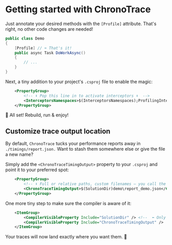 # Getting started with ChronoTrace

Just annotate your desired methods with the `[Profile]` attribute. That's right, no other code changes are needed!

```csharp
public class Demo
{
    [Profile] // ⬅️ That's it!
    public async Task DoWorkAsync()
    {
        // ...
    }
}
```

Next, a tiny addition to your project's `.csproj` file to enable the magic:

```xml
    <PropertyGroup>
        <!-- ⬇️ Pop this line in to activate interceptors ⬇️  -->
        <InterceptorsNamespaces>$(InterceptorsNamespaces);ProfilingInterceptors</InterceptorsNamespaces>
    </PropertyGroup>
```

🔨 All set! Rebuild, run & enjoy!

## Customize trace output location

By default, `ChronoTrace` tucks your performance reports away in `./timings/report.json.` Want to stash them somewhere else or give the file a  new name?

Simply add the `<ChronoTraceTimingOutput>` property to your `.csproj` and point it to your preferred spot:

```xml
    <PropertyGroup>
        <!-- ⬇️ Full or relative paths, custom filenames – you call the shots! ⬇️  -->
        <ChronoTraceTimingOutput>$(SolutionDir)demo\report_demo.json</ChronoTraceTimingOutput>
    </PropertyGroup>
```

One more tiny step to make sure the compiler is aware of it:
```xml
    <ItemGroup>
        <CompilerVisibleProperty Include="SolutionDir" /> <!--  ⬅️ Only required if you specify $(SolutionDir) in the path -->
        <CompilerVisibleProperty Include="ChronoTraceTimingOutput" />
    </ItemGroup>
```

Your traces will now land exactly where you want them. 🎯